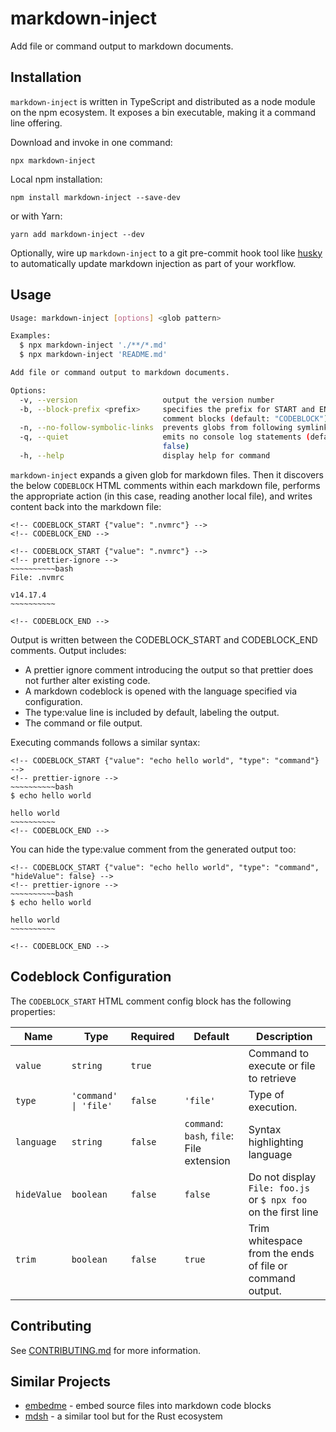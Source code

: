 # markdown-inject

Add file or command output to markdown documents.

<!-- GIF -->

## Installation

`markdown-inject` is written in TypeScript and distributed as a node module on the npm ecosystem. It exposes a bin executable, making it a command line offering.

Download and invoke in one command:

```
npx markdown-inject
```

Local npm installation:

```
npm install markdown-inject --save-dev
```

or with Yarn:

```
yarn add markdown-inject --dev
```

Optionally, wire up `markdown-inject` to a git pre-commit hook tool like [husky](https://github.com/typicode/husky) to automatically update markdown injection as part of your workflow.

## Usage

<!--
  CODEBLOCK_START
  {
    "type": "command",
    "value": "npm run --silent markdown-inject -- --help",
    "hideValue": true
  }
-->
<!-- prettier-ignore -->
~~~~~~~~~~bash
Usage: markdown-inject [options] <glob pattern>

Examples:
  $ npx markdown-inject './**/*.md'
  $ npx markdown-inject 'README.md'

Add file or command output to markdown documents.

Options:
  -v, --version                   output the version number
  -b, --block-prefix <prefix>     specifies the prefix for START and END HTML
                                  comment blocks (default: "CODEBLOCK")
  -n, --no-follow-symbolic-links  prevents globs from following symlinks
  -q, --quiet                     emits no console log statements (default:
                                  false)
  -h, --help                      display help for command
~~~~~~~~~~

<!-- CODEBLOCK_END -->

`markdown-inject` expands a given glob for markdown files. Then it discovers the below `CODEBLOCK` HTML comments within each markdown file, performs the appropriate action (in this case, reading another local file), and writes content back into the markdown file:

<!-- CODEBLOCK_START_EXAMPLE1 {"ignore": true} -->

```
<!-- CODEBLOCK_START {"value": ".nvmrc"} -->
<!-- CODEBLOCK_END -->
```

<!-- CODEBLOCK_END_EXAMPLE1 -->

```
<!-- CODEBLOCK_START {"value": ".nvmrc"} -->
<!-- prettier-ignore -->
~~~~~~~~~~bash
File: .nvmrc

v14.17.4
~~~~~~~~~~

<!-- CODEBLOCK_END -->
```

Output is written between the CODEBLOCK_START and CODEBLOCK_END comments. Output includes:

- A prettier ignore comment introducing the output so that prettier does not further alter existing code.
- A markdown codeblock is opened with the language specified via configuration.
- The type:value line is included by default, labeling the output.
- The command or file output.

Executing commands follows a similar syntax:

<!-- CODEBLOCK_START_EXAMPLE2 {"ignore": true} -->

```
<!-- CODEBLOCK_START {"value": "echo hello world", "type": "command"} -->
<!-- prettier-ignore -->
~~~~~~~~~~bash
$ echo hello world

hello world
~~~~~~~~~~
<!-- CODEBLOCK_END -->
```

<!-- CODEBLOCK_END_EXAMPLE2 -->

You can hide the type:value comment from the generated output too:

<!-- CODEBLOCK_START_EXAMPLE3 {"ignore": true} -->

```
<!-- CODEBLOCK_START {"value": "echo hello world", "type": "command", "hideValue": false} -->
<!-- prettier-ignore -->
~~~~~~~~~~bash
$ echo hello world

hello world
~~~~~~~~~~

<!-- CODEBLOCK_END -->
```

<!-- CODEBLOCK_END_EXAMPLE3 -->

## Codeblock Configuration

The `CODEBLOCK_START` HTML comment config block has the following properties:

| Name        | Type                  | Required | Default                                   | Description                                                    |
| ----------- | --------------------- | -------- | ----------------------------------------- | -------------------------------------------------------------- |
| `value`     | `string`              | `true`   |                                           | Command to execute or file to retrieve                         |
| `type`      | `'command' \| 'file'` | `false`  | `'file'`                                  | Type of execution.                                             |
| `language`  | `string`              | `false`  | `command`: `bash`, `file`: File extension | Syntax highlighting language                                   |
| `hideValue` | `boolean`             | `false`  | `false`                                   | Do not display `File: foo.js` or `$ npx foo` on the first line |
| `trim`      | `boolean`             | `false`  | `true`                                    | Trim whitespace from the ends of file or command output.       |

## Contributing

See [CONTRIBUTING.md](/CONTRIBUTING.md) for more information.

## Similar Projects

- [embedme](https://github.com/zakhenry/embedme) - embed source files into markdown code blocks
- [mdsh](https://github.com/zimbatm/mdsh) - a similar tool but for the Rust ecosystem
